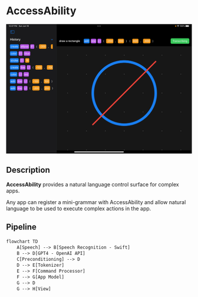 # AccessAbility

![](images/screenshot1.png)

## Description
**AccessAbility** provides a natural language control surface for complex apps.

Any app can register a mini-grammar with AccessAbility and allow natural language to be used to execute complex actions in the app.

## Pipeline

```mermaid
flowchart TD
    A[Speech] --> B[Speech Recognition - Swift]
    B --> D[GPT4 - OpenAI API]
    C[Preconditioning] --> D
    D --> E[Tokenizer]
    E --> F[Command Processor]
    F --> G[App Model]
    G --> D
    G --> H[View]
```